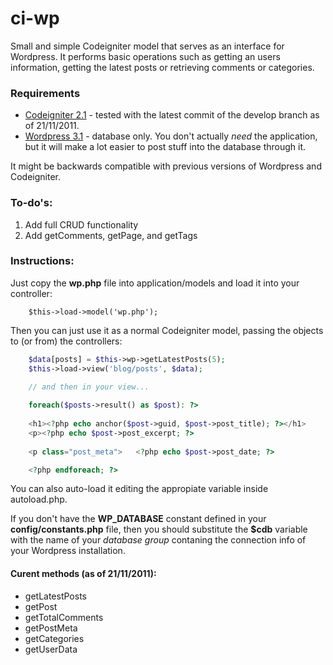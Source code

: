 # ci-wp

Small and simple Codeigniter model that serves as an interface for Wordpress. It performs basic operations such as getting an users information, getting the latest posts or retrieving comments or categories.

### Requirements

- [Codeigniter 2.1](http://codeigniter.com) - tested with the latest commit of the develop branch as of 21/11/2011.
- [Wordpress 3.1](http://wordpress.org) - database only. You don't actually _need_ the application, but it will make a lot easier to post stuff into the database through it.

It might be backwards compatible with previous versions of Wordpress and Codeigniter.

### To-do's:

1. Add full CRUD functionality
2. Add getComments, getPage, and getTags

### Instructions:

Just copy the __wp.php__ file into application/models and load it into your controller:

		$this->load->model('wp.php');

Then you can just use it as a normal Codeigniter model, passing the objects to (or from) the controllers:

```php
	$data[posts] = $this->wp->getLatestPosts(5);
	$this->load->view('blog/posts', $data);

	// and then in your view...
	
	foreach($posts->result() as $post): ?>
	
	<h1><?php echo anchor($post->guid, $post->post_title); ?></h1>
	<p><?php echo $post->post_excerpt; ?>
	
	<p class="post_meta">	<?php echo $post->post_date; ?>

	<?php endforeach; ?>
```

You can also auto-load it editing the appropiate variable inside autoload.php.

If you don't have the __WP\_DATABASE__ constant defined in your __config/constants.php__ file, then you should substitute the __$cdb__ variable with the name of your _database group_ contaning the connection info of your Wordpress installation.

#### Curent methods (as of 21/11/2011):

- getLatestPosts
- getPost
- getTotalComments
- getPostMeta
- getCategories
- getUserData